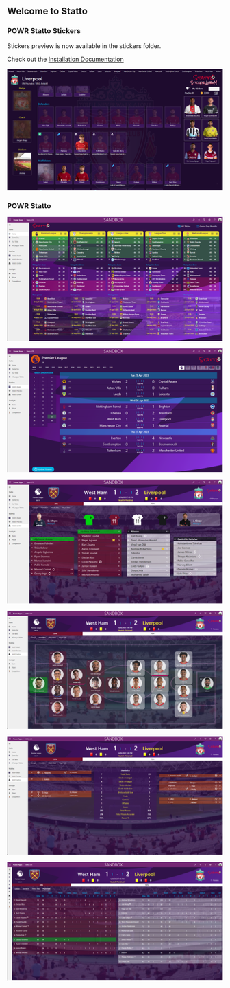 ## Welcome to Statto

### POWR Statto Stickers

Stickers preview is now available in the stickers folder.

Check out the [Installation Documentation](https://statto.powrsolutions.co.uk/docs/stickers/overview)

![Stickers](/stickers/album.png)


### POWR Statto

![Home](/statto/statto-home.png)

![Matchweek](/statto/sttato-matchweek.png)

![Match Centre - Lineups](/statto/statto-mc-lineups.png)

![Match Centre - Formation](/statto/statto-mc-formation.png)

![Match Centre - Match Stats](/statto/statto-mc-match-stats.png)

![Match Centre - Player  Stats](/statto/statto-mc-player-stats.png)